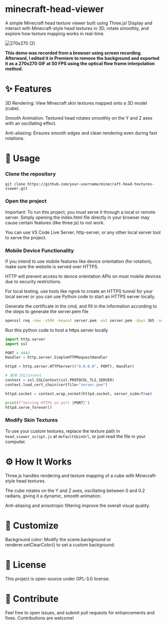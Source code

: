 # minecraft-head-viewer
A simple Minecraft head texture viewer built using Three.js! Display and interact with Minecraft-style head textures in 3D, rotate smoothly, and explore how texture mapping works in real-time.

![270x270 (2)](https://github.com/user-attachments/assets/eb446fec-8ce8-48d3-92d3-df1db1bc73ec)

**This demo was recorded from a browser using screen recording. Afterward, I edited it in Premiere to remove the background and exported it as a 270x270 GIF at 50 FPS using the optical flow frame interpolation method.**

# ✨ Features
3D Rendering: View Minecraft skin textures mapped onto a 3D model (cube).

Smooth Animation: Textured head rotates smoothly on the Y and Z axes with an oscillating effect.

Anti-aliasing: Ensures smooth edges and clean rendering even during fast rotations.

# 🔧 Usage
### Clone the repository

`git clone https://github.com/your-username/minecraft-head-textures-viewer.git`

### Open the project

Important: To run this project, you must serve it through a local or remote server. Simply opening the index.html file directly in your browser may cause certain features (like three.js) to not work.

You can use VS Code Live Server, http-server, or any other local server tool to serve the project.


### Mobile Device Functionality

If you intend to use mobile features like device orientation (for rotation), make sure the website is served over HTTPS.

HTTP will prevent access to device orientation APIs on most mobile devices due to security restrictions.

For local testing, use tools like ngrok to create an HTTPS tunnel for your local server or you can use Python code to start an HTTPS server locally.

Generate the certificate in the cmd, and fill in the information according to the steps to generate the server.pem file
```bash
openssl req -new -x509 -keyout server.pem -out server.pem -days 365 -nodes
```

Run this python code to host a https server locally
```python
import http.server
import ssl

PORT = 4443
Handler = http.server.SimpleHTTPRequestHandler

httpd = http.server.HTTPServer(("0.0.0.0", PORT), Handler)

# 使用 SSLContext
context = ssl.SSLContext(ssl.PROTOCOL_TLS_SERVER)
context.load_cert_chain(certfile="server.pem")

httpd.socket = context.wrap_socket(httpd.socket, server_side=True)

print(f"Serving HTTPS on port {PORT}")
httpd.serve_forever()
```

### Modify Skin Textures

To use your custom textures, replace the texture path in `head_viewer_script.js` at `defaultSkinUrl`, or just read the file in your computer.

# ⚙️ How It Works
Three.js handles rendering and texture mapping of a cube with Minecraft-style head textures.

The cube rotates on the Y and Z axes, oscillating between 0 and 0.2 radians, giving it a dynamic, smooth animation.

Anti-aliasing and anisotropic filtering improve the overall visual quality.

# 🎨 Customize

Background color: Modify the scene.background or renderer.setClearColor() to set a custom background.

# 📄 License
This project is open-source under GPL-3.0 license.

# 👾 Contribute
Feel free to open issues, and submit pull requests for enhancements and fixes. Contributions are welcome!
